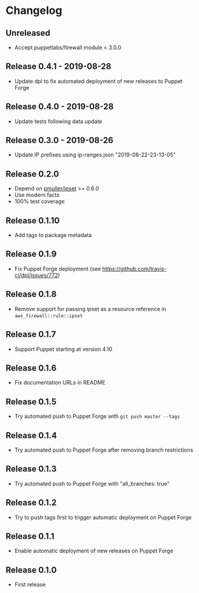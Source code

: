 # Changelog

## Unreleased

* Accept puppetlabs/firewall module < 3.0.0

## Release 0.4.1 - 2019-08-28

* Update dpl to fix automated deployment of new releases to Puppet Forge

## Release 0.4.0 - 2019-08-28

* Update tests following data update

## Release 0.3.0 - 2019-08-26

* Update IP prefixes using ip-ranges.json "2019-08-22-23-13-05"

## Release 0.2.0

* Depend on [pmuller/ipset](https://forge.puppet.com/pmuller/ipset) >= 0.6.0
* Use modern facts
* 100% test coverage

## Release 0.1.10

* Add tags to package metadata

## Release 0.1.9

* Fix Puppet Forge deployment
  (see https://github.com/travis-ci/dpl/issues/772)

## Release 0.1.8

* Remove support for passing ipset as a resource reference in
  ``aws_firewall::rule::ipset``

## Release 0.1.7

* Support Puppet starting at version 4.10

## Release 0.1.6

* Fix documentation URLs in README

## Release 0.1.5

* Try automated push to Puppet Forge with ``git push master --tags``

## Release 0.1.4

* Try automated push to Puppet Forge after removing branch restrictions

## Release 0.1.3

* Try automated push to Puppet Forge with "all_branches: true"

## Release 0.1.2

* Try to push tags first to trigger automatic deployment on Puppet Forge

## Release 0.1.1

* Enable automatic deployment of new releases on Puppet Forge

## Release 0.1.0

* First release

